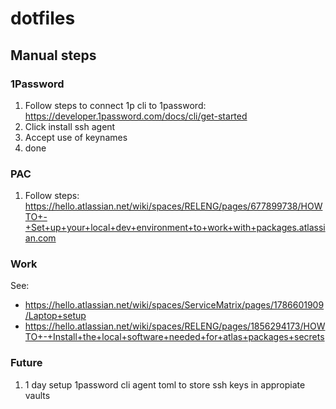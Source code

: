 # dotfiles

## Manual steps
### 1Password
1. Follow steps to connect 1p cli to 1password: https://developer.1password.com/docs/cli/get-started
2. Click install ssh agent
3. Accept use of keynames
4. done

### PAC
1. Follow steps: https://hello.atlassian.net/wiki/spaces/RELENG/pages/677899738/HOWTO+-+Set+up+your+local+dev+environment+to+work+with+packages.atlassian.com

### Work
See: 
* https://hello.atlassian.net/wiki/spaces/ServiceMatrix/pages/1786601909/Laptop+setup
* https://hello.atlassian.net/wiki/spaces/RELENG/pages/1856294173/HOWTO+-+Install+the+local+software+needed+for+atlas+packages+secrets

### Future
1. 1 day setup 1password cli agent toml to store ssh keys in appropiate vaults


